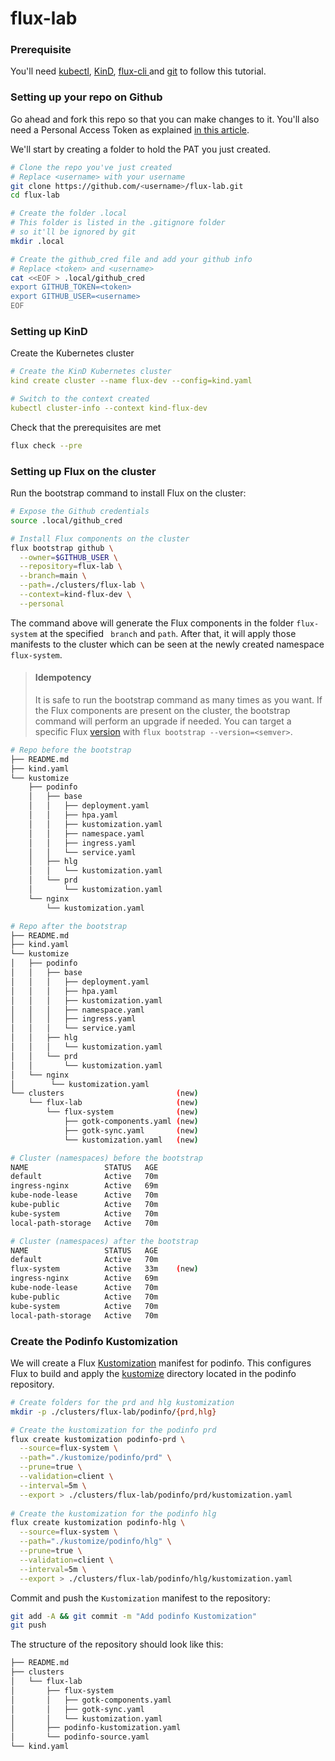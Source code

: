 # flux-lab

### Prerequisite

You'll need [kubectl](https://kubernetes.io/docs/tasks/tools/install-kubectl-linux/), [KinD](https://kind.sigs.k8s.io/), [flux-cli ](https://fluxcd.io/docs/installation/)and [git](https://git-scm.com/book/en/v2/Getting-Started-Installing-Git) to follow this tutorial.

### Setting up your repo on Github

Go ahead and fork this repo so that you can make changes to it. You'll also need a Personal Access Token as explained [in this article](https://docs.github.com/en/github/authenticating-to-github/keeping-your-account-and-data-secure/creating-a-personal-access-token#creating-a-token).

We'll start by creating a folder to hold the PAT you just created.

```bash
# Clone the repo you've just created
# Replace <username> with your username
git clone https://github.com/<username>/flux-lab.git
cd flux-lab

# Create the folder .local
# This folder is listed in the .gitignore folder 
# so it'll be ignored by git
mkdir .local

# Create the github_cred file and add your github info
# Replace <token> and <username>
cat <<EOF > .local/github_cred
export GITHUB_TOKEN=<token>
export GITHUB_USER=<username>
EOF
```

### Setting up KinD

Create the Kubernetes cluster 

```yaml
# Create the KinD Kubernetes cluster
kind create cluster --name flux-dev --config=kind.yaml

# Switch to the context created
kubectl cluster-info --context kind-flux-dev
```

Check that the prerequisites are met

```bash
flux check --pre
```

### Setting up Flux on the cluster

Run the bootstrap command to install Flux on the cluster:

```bash
# Expose the Github credentials
source .local/github_cred

# Install Flux components on the cluster
flux bootstrap github \
  --owner=$GITHUB_USER \
  --repository=flux-lab \
  --branch=main \
  --path=./clusters/flux-lab \
  --context=kind-flux-dev \
  --personal
```

The command above will generate the Flux components in the folder `flux-system`  at the specified ` branch` and `path`. After that, it will apply those manifests to the cluster which can be seen at the newly created namespace `flux-system`.

> #### Idempotency
>
> It is safe to run the bootstrap command as many times as you want. If the Flux components are present on the cluster, the bootstrap command will perform an upgrade if needed. You can target a specific Flux [version](https://github.com/fluxcd/flux2/releases) with `flux bootstrap --version=<semver>`.

```bash
# Repo before the bootstrap
├── README.md
├── kind.yaml
└── kustomize
    ├── podinfo
    │   ├── base
    │   │   ├── deployment.yaml
    │   │   ├── hpa.yaml
    │   │   ├── kustomization.yaml
    │   │   ├── namespace.yaml
    │   │   ├── ingress.yaml
    │   │   └── service.yaml
    │   ├── hlg
    │   │   └── kustomization.yaml
    │   └── prd
    │       └── kustomization.yaml
    └── nginx
        └── kustomization.yaml

# Repo after the bootstrap
├── README.md
├── kind.yaml
└── kustomize
│   ├── podinfo
│   │   ├── base
│   │   │   ├── deployment.yaml
│   │   │   ├── hpa.yaml
│   │   │   ├── kustomization.yaml
│   │   │   ├── namespace.yaml
│   │   │   ├── ingress.yaml
│   │   │   └── service.yaml
│   │   ├── hlg
│   │   │   └── kustomization.yaml
│   │   └── prd
│   │       └── kustomization.yaml
│   └── nginx
│        └── kustomization.yaml
└── clusters                         (new)
    └── flux-lab                     (new)
        └── flux-system              (new)
            ├── gotk-components.yaml (new)
            ├── gotk-sync.yaml       (new)
            └── kustomization.yaml   (new)

# Cluster (namespaces) before the bootstrap
NAME                 STATUS   AGE
default              Active   70m
ingress-nginx        Active   69m
kube-node-lease      Active   70m
kube-public          Active   70m
kube-system          Active   70m
local-path-storage   Active   70m

# Cluster (namespaces) after the bootstrap
NAME                 STATUS   AGE
default              Active   70m
flux-system          Active   33m    (new)
ingress-nginx        Active   69m
kube-node-lease      Active   70m
kube-public          Active   70m
kube-system          Active   70m
local-path-storage   Active   70m
```

### Create the Podinfo Kustomization

We will create a Flux [Kustomization](https://fluxcd.io/docs/components/kustomize/kustomization/) manifest for podinfo. This configures Flux to build and apply the [kustomize](https://github.com/stefanprodan/podinfo/tree/master/kustomize) directory located in the podinfo repository.

```sh
# Create folders for the prd and hlg kustomization
mkdir -p ./clusters/flux-lab/podinfo/{prd,hlg}

# Create the kustomization for the podinfo prd
flux create kustomization podinfo-prd \
  --source=flux-system \
  --path="./kustomize/podinfo/prd" \
  --prune=true \
  --validation=client \
  --interval=5m \
  --export > ./clusters/flux-lab/podinfo/prd/kustomization.yaml
  
# Create the kustomization for the podinfo hlg
flux create kustomization podinfo-hlg \
  --source=flux-system \
  --path="./kustomize/podinfo/hlg" \
  --prune=true \
  --validation=client \
  --interval=5m \
  --export > ./clusters/flux-lab/podinfo/hlg/kustomization.yaml  
```

Commit and push the `Kustomization` manifest to the repository:

```sh
git add -A && git commit -m "Add podinfo Kustomization"
git push
```

The structure of the repository should look like this:

```sh
├── README.md
├── clusters
│   └── flux-lab
│       ├── flux-system
│       │   ├── gotk-components.yaml
│       │   ├── gotk-sync.yaml
│       │   └── kustomization.yaml
│       ├── podinfo-kustomization.yaml
│       └── podinfo-source.yaml
└── kind.yaml
```

